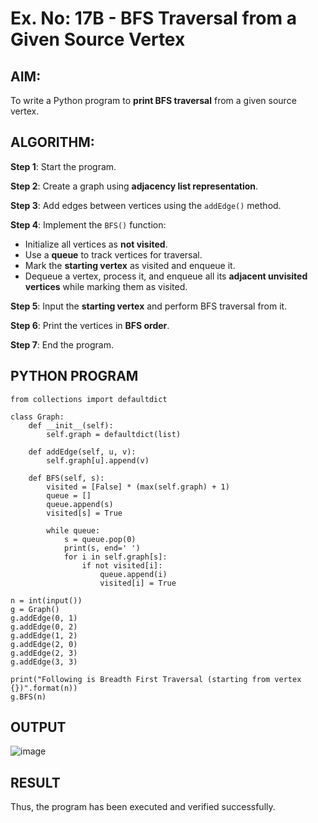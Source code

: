 # Ex. No: 17B - BFS Traversal from a Given Source Vertex

## AIM:
To write a Python program to **print BFS traversal** from a given source vertex.

## ALGORITHM:

**Step 1**: Start the program.

**Step 2**: Create a graph using **adjacency list representation**.

**Step 3**: Add edges between vertices using the `addEdge()` method.

**Step 4**: Implement the `BFS()` function:
- Initialize all vertices as **not visited**.
- Use a **queue** to track vertices for traversal.
- Mark the **starting vertex** as visited and enqueue it.
- Dequeue a vertex, process it, and enqueue all its **adjacent unvisited vertices** while marking them as visited.

**Step 5**: Input the **starting vertex** and perform BFS traversal from it.

**Step 6**: Print the vertices in **BFS order**.

**Step 7**: End the program.

## PYTHON PROGRAM

```
from collections import defaultdict

class Graph:
    def __init__(self):
        self.graph = defaultdict(list)

    def addEdge(self, u, v):
        self.graph[u].append(v)

    def BFS(self, s):
        visited = [False] * (max(self.graph) + 1)
        queue = []
        queue.append(s)
        visited[s] = True

        while queue:
            s = queue.pop(0)
            print(s, end=' ')
            for i in self.graph[s]:
                if not visited[i]:
                    queue.append(i)
                    visited[i] = True

n = int(input())
g = Graph()
g.addEdge(0, 1)
g.addEdge(0, 2)
g.addEdge(1, 2)
g.addEdge(2, 0)
g.addEdge(2, 3)
g.addEdge(3, 3)

print("Following is Breadth First Traversal (starting from vertex {})".format(n))
g.BFS(n)

```

## OUTPUT

![image](https://github.com/user-attachments/assets/7717783c-ccbb-40f2-97b8-88b895f4af37)

## RESULT

Thus, the program has been executed and verified successfully.
